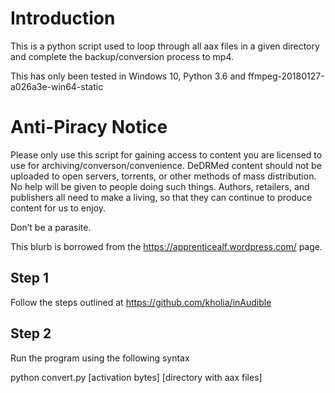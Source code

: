 # Introduction
This is a python script used to loop through all aax files in a given directory and 
complete the backup/conversion process to mp4.

This has only been tested in Windows 10, Python 3.6 and ffmpeg-20180127-a026a3e-win64-static

# Anti-Piracy Notice
Please only use this script for gaining access to content you are licensed to use for archiving/converson/convenience. 
DeDRMed content should not be uploaded to open servers, torrents, or other methods of mass distribution. 
No help will be given to people doing such things. Authors, retailers, and publishers all need to make a living, 
so that they can continue to produce content for us to enjoy. 

Don’t be a parasite.

This blurb is borrowed from the https://apprenticealf.wordpress.com/ page.

## Step 1
Follow the steps outlined at https://github.com/kholia/inAudible

## Step 2
Run the program using the following syntax

python convert.py [activation bytes] [directory with aax files]

